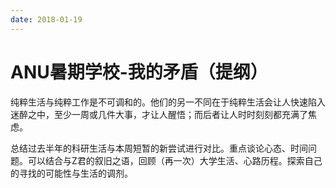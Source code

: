 ```yaml
---
date: 2018-01-19
---
```


# ANU暑期学校-我的矛盾（提纲）

纯粹生活与纯粹工作是不可调和的。他们的另一不同在于纯粹生活会让人快速陷入迷醉之中，至少一周或几件大事，才让人醒悟；而后者让人时时刻刻都充满了焦虑。

总结过去半年的科研生活与本周短暂的新尝试进行对比。重点谈论心态、时间问题。可以结合与Z君的叙旧之语，回顾（再一次）大学生活、心路历程。探索自己的寻找的可能性与生活的调剂。
